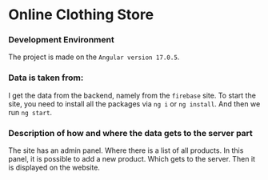# Online Clothing Store

### Development Environment
The project is made on the `Angular version 17.0.5`.

### Data is taken from:
I get the data from the backend, namely from the `firebase` site.
To start the site, you need to install all the packages via `ng i` or `ng install`. And then we run `ng start`.

### Description of how and where the data gets to the server part
The site has an admin panel. Where there is a list of all products. In this panel, it is possible to add a new product. Which gets to the server. Then it is displayed on the website.
